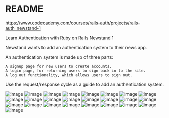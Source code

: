 # README

https://www.codecademy.com/courses/rails-auth/projects/rails-auth_newstand-1

Learn Authentication with Ruby on Rails
Newstand 1

Newstand wants to add an authentication system to their news app.

An authentication system is made up of three parts:

    A signup page for new users to create accounts.
    A login page, for returning users to sign back in to the site.
    A log out functionality, which allows users to sign out.

Use the request/response cycle as a guide to add an authentication system.

![image](https://user-images.githubusercontent.com/94181724/166716742-f43dd961-c5ec-4b01-a27e-823db590dc54.png)
![image](https://user-images.githubusercontent.com/94181724/166716847-ca4a33bb-f18f-475f-a958-a9bf6d577be7.png)
![image](https://user-images.githubusercontent.com/94181724/166716898-1eb4c0c1-78da-45e6-b9a2-60d5106fbbb4.png)
![image](https://user-images.githubusercontent.com/94181724/166716988-1a420d11-9cd3-41fc-a99c-0b691bd29e5d.png)
![image](https://user-images.githubusercontent.com/94181724/166717115-6ebbf084-8aed-42bf-a433-bdbcf15d607b.png)
![image](https://user-images.githubusercontent.com/94181724/166717188-7729412c-3e89-4bde-a402-7ccfb567aa81.png)
![image](https://user-images.githubusercontent.com/94181724/166717335-d5d88fcf-d2c3-4cf4-ab89-aeede027b250.png)
![image](https://user-images.githubusercontent.com/94181724/166717398-a8572878-d3c1-4074-b302-9212c2d66856.png)
![image](https://user-images.githubusercontent.com/94181724/166717505-bf91a3b9-7bd0-4d07-a6a7-87115f52647d.png)
![image](https://user-images.githubusercontent.com/94181724/166717558-94041664-4f19-4d87-80dc-c2333ee0e5ba.png)
![image](https://user-images.githubusercontent.com/94181724/166717681-72481aea-0c29-45fd-9e67-1ed9b54f8ade.png)
![image](https://user-images.githubusercontent.com/94181724/166717788-64ea047a-7b19-4d73-9f77-903c2ed0f25e.png)
![image](https://user-images.githubusercontent.com/94181724/166717847-8ea00254-bf18-48c9-ad66-4f273a21926f.png)
![image](https://user-images.githubusercontent.com/94181724/166717936-9c36d064-199d-4531-8b19-211d3e861c9c.png)
![image](https://user-images.githubusercontent.com/94181724/166717988-d92bff76-7307-4d6a-a5a3-d2a3eac669cf.png)
![image](https://user-images.githubusercontent.com/94181724/166718091-b4f02846-afd9-40fc-92c8-390921271179.png)
![image](https://user-images.githubusercontent.com/94181724/166718408-ae254122-1fa3-4422-9712-4ab54e4ebee3.png)
![image](https://user-images.githubusercontent.com/94181724/166718461-824ae776-920a-4fa6-8443-7ed0784e9f06.png)
![image](https://user-images.githubusercontent.com/94181724/166718546-2389873a-0466-41e2-b427-350970caf212.png)
![image](https://user-images.githubusercontent.com/94181724/166718589-a98d3969-42f1-4e4b-8807-9301a62dbea1.png)
![image](https://user-images.githubusercontent.com/94181724/166718648-dd1ad879-a535-4c92-a4f2-92cf2ee224d1.png)
![image](https://user-images.githubusercontent.com/94181724/166718689-5e0995d2-fd61-46ce-a299-bcf76f5c20e1.png)
![image](https://user-images.githubusercontent.com/94181724/166718751-fa351227-1120-4aa6-b661-4b4138e5f526.png)
![image](https://user-images.githubusercontent.com/94181724/166718807-93cd247e-b23d-45ae-b28f-69b49c5332c6.png)
![image](https://user-images.githubusercontent.com/94181724/166718869-c015bafa-4c05-44ea-94dd-fd4fbdc2960b.png)
